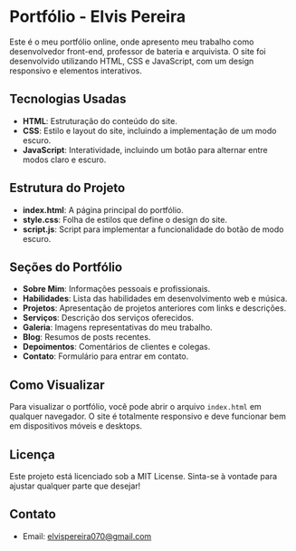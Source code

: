 # Portfólio - Elvis Pereira

Este é o meu portfólio online, onde apresento meu trabalho como desenvolvedor front-end, professor de bateria e arquivista. O site foi desenvolvido utilizando HTML, CSS e JavaScript, com um design responsivo e elementos interativos.

## Tecnologias Usadas

- **HTML**: Estruturação do conteúdo do site.
- **CSS**: Estilo e layout do site, incluindo a implementação de um modo escuro.
- **JavaScript**: Interatividade, incluindo um botão para alternar entre modos claro e escuro.

## Estrutura do Projeto

- **index.html**: A página principal do portfólio.
- **style.css**: Folha de estilos que define o design do site.
- **script.js**: Script para implementar a funcionalidade do botão de modo escuro.

## Seções do Portfólio

- **Sobre Mim**: Informações pessoais e profissionais.
- **Habilidades**: Lista das habilidades em desenvolvimento web e música.
- **Projetos**: Apresentação de projetos anteriores com links e descrições.
- **Serviços**: Descrição dos serviços oferecidos.
- **Galeria**: Imagens representativas do meu trabalho.
- **Blog**: Resumos de posts recentes.
- **Depoimentos**: Comentários de clientes e colegas.
- **Contato**: Formulário para entrar em contato.

## Como Visualizar

Para visualizar o portfólio, você pode abrir o arquivo `index.html` em qualquer navegador. O site é totalmente responsivo e deve funcionar bem em dispositivos móveis e desktops.

## Licença

Este projeto está licenciado sob a MIT License. Sinta-se à vontade para ajustar qualquer parte que desejar!

## Contato

- Email: [elvispereira070@gmail.com](mailto:elvispereira070@gmail.com)
